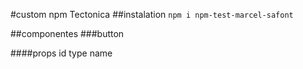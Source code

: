 #custom npm Tectonica
##instalation
`npm i npm-test-marcel-safont`

##componentes
###button

####props
id
type
name
